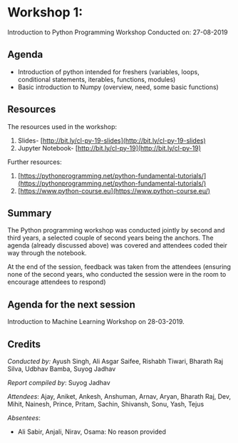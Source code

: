 # Workshop 1:
Introduction to Python Programming Workshop
Conducted on: 27-08-2019

## Agenda
- Introduction of python intended for freshers (variables, loops, conditional statements, iterables, functions, modules)
- Basic introduction to Numpy (overview, need, some basic functions)

## Resources
The resources used in the workshop:

1. Slides- [http://bit.ly/cl-py-19-slides](http://bit.ly/cl-py-19-slides)
2. Jupyter Notebook- [http://bit.ly/cl-py-19](http://bit.ly/cl-py-19)

Further resources:

1. [https://pythonprogramming.net/python-fundamental-tutorials/](https://pythonprogramming.net/python-fundamental-tutorials/)
2. [https://www.python-course.eu](https://www.python-course.eu/)

## Summary
The Python programming workshop was conducted jointly by second and third years, a selected couple of second years being the anchors. The agenda (already discussed above) was covered and attendees coded their way through the notebook.

At the end of the session, feedback was taken from the attendees (ensuring none of the second years, who conducted the session were in the room to encourage attendees to respond)

## Agenda for the next session
Introduction to Machine Learning Workshop on 28-03-2019.

## Credits
*Conducted by:* Ayush Singh, Ali Asgar Saifee, Rishabh Tiwari, Bharath Raj Silva, Udbhav Bamba, Suyog Jadhav

*Report compiled by*: Suyog Jadhav

*Attendees*: Ajay, Aniket, Ankesh, Anshuman, Arnav, Aryan, Bharath Raj, Dev, Mihit, Nainesh, Prince, Pritam, Sachin, Shivansh, Sonu, Yash, Tejus

*Absentees*:

- Ali Sabir, Anjali, Nirav, Osama: No reason provided
